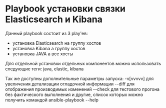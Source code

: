 # Playbook установки связки Elasticsearch и Kibana

Данный playbook состоит из 3 play'ев:
- установка Elasticsearch на группу хостов
- установка Kibana а группу хостов
- установка JAVA а все хосты

Для отдельной установки отдельных компонентов можно использовать следующие теги: java, elastic, kibana

Так же доступны дополнительные параметры запуска:
-v[vvvvv] для увеличения детализации отладочной информации
--diff для отображения производимых изменений
--check для тестового прогона без фактического выполнения
и другие, список которых можно получить командой ansible-playbook --help